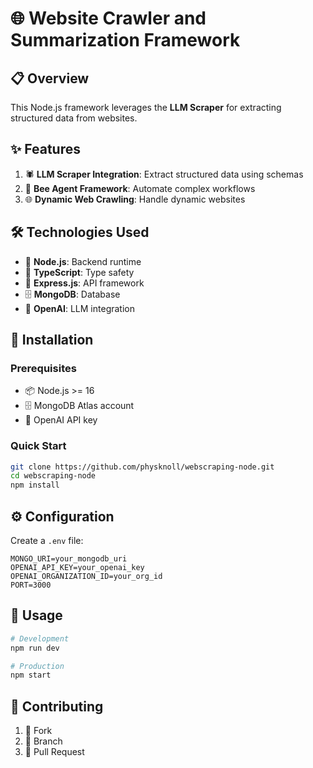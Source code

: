 # 🌐 **Website Crawler and Summarization Framework**

## 📋 **Overview**
This Node.js framework leverages the **LLM Scraper** for extracting structured data from websites.

## ✨ **Features**
1. 🕷️ **LLM Scraper Integration**: Extract structured data using schemas
2. 🤖 **Bee Agent Framework**: Automate complex workflows
3. 🌐 **Dynamic Web Crawling**: Handle dynamic websites

## 🛠️ **Technologies Used**
- 💚 **Node.js**: Backend runtime
- 📘 **TypeScript**: Type safety
- 🚀 **Express.js**: API framework
- 🗄️ **MongoDB**: Database
- 🤖 **OpenAI**: LLM integration

## 🚀 **Installation**

### Prerequisites
- 📦 Node.js >= 16
- 🗄️ MongoDB Atlas account
- 🔑 OpenAI API key

### Quick Start
```bash
git clone https://github.com/physknoll/webscraping-node.git
cd webscraping-node
npm install
```

## ⚙️ **Configuration**

Create a `.env` file:
```env
MONGO_URI=your_mongodb_uri
OPENAI_API_KEY=your_openai_key
OPENAI_ORGANIZATION_ID=your_org_id
PORT=3000
```

## 📱 **Usage**

```bash
# Development
npm run dev

# Production
npm start
```

## 🤝 **Contributing**
1. 🍴 Fork
2. 🌿 Branch
3. 🎯 Pull Request